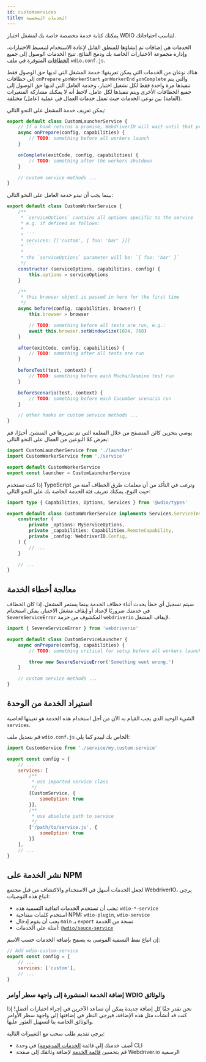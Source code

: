 ```yaml
---
id: customservices
title: الخدمات المخصصة
---
```


يمكنك كتابة خدمة مخصصة خاصة بك لمشغل اختبار WDIO لتناسب احتياجاتك.

الخدمات هي إضافات تم إنشاؤها للمنطق القابل لإعادة الاستخدام لتبسيط الاختبارات، وإدارة مجموعة الاختبارات الخاصة بك ودمج النتائج. تتيح الخدمات الوصول إلى جميع [الخطافات](/docs/configurationfile) المتوفرة في ملف `wdio.conf.js`.

هناك نوعان من الخدمات التي يمكن تعريفها: خدمة المشغل التي لديها حق الوصول فقط إلى خطافات `onPrepare` و`onWorkerStart` و`onWorkerEnd` و`onComplete` والتي يتم تنفيذها مرة واحدة فقط لكل تشغيل اختبار، وخدمة العامل التي لديها حق الوصول إلى جميع الخطافات الأخرى ويتم تنفيذها لكل عامل. لاحظ أنه لا يمكنك مشاركة المتغيرات (العامة) بين نوعي الخدمات حيث تعمل خدمات العمال في عملية (عامل) مختلفة.

يمكن تعريف خدمة المشغل على النحو التالي:

```js
export default class CustomLauncherService {
    // If a hook returns a promise, WebdriverIO will wait until that promise is resolved to continue.
    async onPrepare(config, capabilities) {
        // TODO: something before all workers launch
    }

    onComplete(exitCode, config, capabilities) {
        // TODO: something after the workers shutdown
    }

    // custom service methods ...
}
```

بينما يجب أن تبدو خدمة العامل على النحو التالي:

```js
export default class CustomWorkerService {
    /**
     * `serviceOptions` contains all options specific to the service
     * e.g. if defined as follows:
     *
     * ```
     * services: [['custom', { foo: 'bar' }]]
     * ```
     *
     * the `serviceOptions` parameter will be: `{ foo: 'bar' }`
     */
    constructor (serviceOptions, capabilities, config) {
        this.options = serviceOptions
    }

    /**
     * this browser object is passed in here for the first time
     */
    async before(config, capabilities, browser) {
        this.browser = browser

        // TODO: something before all tests are run, e.g.:
        await this.browser.setWindowSize(1024, 768)
    }

    after(exitCode, config, capabilities) {
        // TODO: something after all tests are run
    }

    beforeTest(test, context) {
        // TODO: something before each Mocha/Jasmine test run
    }

    beforeScenario(test, context) {
        // TODO: something before each Cucumber scenario run
    }

    // other hooks or custom service methods ...
}
```

يوصى بتخزين كائن المتصفح من خلال المعلمة التي تم تمريرها في المنشئ. أخيرًا، قم بعرض كلا النوعين من العمال على النحو التالي:

```js
import CustomLauncherService from './launcher'
import CustomWorkerService from './service'

export default CustomWorkerService
export const launcher = CustomLauncherService
```

إذا كنت تستخدم TypeScript وترغب في التأكد من أن معلمات طرق الخطاف آمنة من حيث النوع، يمكنك تعريف فئة الخدمة الخاصة بك على النحو التالي:

```ts
import type { Capabilities, Options, Services } from '@wdio/types'

export default class CustomWorkerService implements Services.ServiceInstance {
    constructor (
        private _options: MyServiceOptions,
        private _capabilities: Capabilities.RemoteCapability,
        private _config: WebdriverIO.Config,
    ) {
        // ...
    }

    // ...
}
```

## معالجة أخطاء الخدمة

سيتم تسجيل أي خطأ يحدث أثناء خطاف الخدمة بينما يستمر المشغل. إذا كان الخطاف في خدمتك ضروريًا لإعداد أو إيقاف مشغل الاختبار، يمكن استخدام `SevereServiceError` المكشوف من حزمة `webdriverio` لإيقاف المشغل.

```js
import { SevereServiceError } from 'webdriverio'

export default class CustomServiceLauncher {
    async onPrepare(config, capabilities) {
        // TODO: something critical for setup before all workers launch

        throw new SevereServiceError('Something went wrong.')
    }

    // custom service methods ...
}
```

## استيراد الخدمة من الوحدة

الشيء الوحيد الذي يجب القيام به الآن من أجل استخدام هذه الخدمة هو تعيينها لخاصية `services`.

قم بتعديل ملف `wdio.conf.js` الخاص بك ليبدو كما يلي:

```js
import CustomService from './service/my.custom.service'

export const config = {
    // ...
    services: [
        /**
         * use imported service class
         */
        [CustomService, {
            someOption: true
        }],
        /**
         * use absolute path to service
         */
        ['/path/to/service.js', {
            someOption: true
        }]
    ],
    // ...
}
```

## نشر الخدمة على NPM

لجعل الخدمات أسهل في الاستخدام والاكتشاف من قبل مجتمع WebdriverIO، يرجى اتباع هذه التوصيات:

* يجب أن تستخدم الخدمات اتفاقية التسمية هذه: `wdio-*-service`
* استخدم كلمات مفتاحية NPM: `wdio-plugin`, `wdio-service`
* يجب أن يقوم إدخال `main` بـ `export` نسخة من الخدمة
* أمثلة على الخدمات: [`@wdio/sauce-service`](https://github.com/webdriverio/webdriverio/tree/main/packages/wdio-sauce-service)

إن اتباع نمط التسمية الموصى به يسمح بإضافة الخدمات حسب الاسم:

```js
// Add wdio-custom-service
export const config = {
    // ...
    services: ['custom'],
    // ...
}
```

### إضافة الخدمة المنشورة إلى واجهة سطر أوامر WDIO والوثائق

نحن نقدر حقًا كل إضافة جديدة يمكن أن تساعد الآخرين في إجراء اختبارات أفضل! إذا كنت قد أنشأت مثل هذه الإضافة، فيرجى النظر في إضافتها إلى واجهة سطر الأوامر والوثائق الخاصة بنا لتسهيل العثور عليها.

يرجى تقديم طلب سحب مع التغييرات التالية:

- أضف خدمتك إلى قائمة [الخدمات المدعومة](https://github.com/webdriverio/webdriverio/blob/main/packages/wdio-cli/src/constants.ts#L92-L128)) في وحدة CLI
- قم بتحسين [قائمة الخدمة](https://github.com/webdriverio/webdriverio/blob/main/scripts/docs-generation/3rd-party/services.json) لإضافة وثائقك إلى صفحة Webdriver.io الرسمية